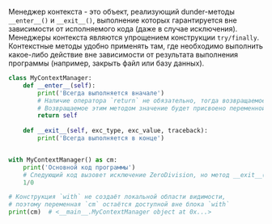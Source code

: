 Менеджер контекста - это объект, реализующий dunder-методы `__enter__()` и `__exit__()`, выполнение которых гарантируется вне зависимости от исполняемого кода (даже в случае исключения). Менеджеры контекста являются упрощением конструкции `try/finally`. Контекстные методы удобно применять там, где необходимо выполнить какое-либо действие вне зависимости от результата выполнения программы (например, закрыть файл или базу данных).
```python
class MyContextManager:
    def __enter__(self):
        print('Всегда выполняется вначале')
        # Наличие оператора `return` не обязательно, тогда возвращаемое значение будет `None`.
        # Возвращаемое этим методом значение будет присвоено переменной, указанной после `as`.
        return self
    
    def __exit__(self, exc_type, exc_value, traceback):
        print('Всегда выполняется в конце')


with MyContextManager() as cm:
    print('Основной код программы')
    # Следующий код вызовет исключение ZeroDivision, но метод __exit__() выполнится в любом случае
    1/0

# Конструкция `with` не создаёт локальной области видимости,
# поэтому переменная `cm` остаётся доступной вне блока `with`
print(cm)  # <__main__.MyContextManager object at 0x...>
```
